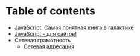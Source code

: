 # Table of contents

* [JavaScript. Самая понятная книга в галактике](README.md)
* [JavaScript - для сайтов!](js-for-stes.md)
* Сетевая грамотность
  * [Сетевая адресация](network-grammar/network-addressing.md)

